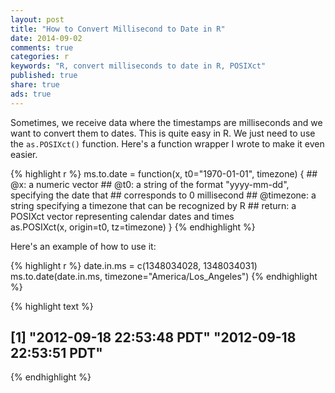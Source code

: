 ```yaml
---
layout: post
title: "How to Convert Millisecond to Date in R"
date: 2014-09-02 
comments: true
categories: r
keywords: "R, convert milliseconds to date in R, POSIXct"
published: true
share: true
ads: true
---
```


Sometimes, we receive data where the timestamps are milliseconds and we want to convert them to dates. This is quite easy in R. We just need to use the `as.POSIXct()` function. Here's a function wrapper I wrote to make it even easier.

{% highlight r %}
ms.to.date = function(x, t0="1970-01-01", timezone) {
        ## @x: a numeric vector
        ## @t0: a string of the format "yyyy-mm-dd", specifying the date that
        ##      corresponds to 0 millisecond
        ## @timezone: a string specifying a timezone that can be recognized by R
        ## return: a POSIXct vector representing calendar dates and times        
        as.POSIXct(x, origin=t0, tz=timezone)
}
{% endhighlight %}

Here's an example of how to use it:

{% highlight r %}
date.in.ms = c(1348034028, 1348034031)
ms.to.date(date.in.ms, timezone="America/Los_Angeles")
{% endhighlight %}



{% highlight text %}
## [1] "2012-09-18 22:53:48 PDT" "2012-09-18 22:53:51 PDT"
{% endhighlight %}

